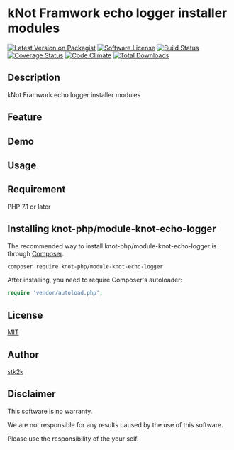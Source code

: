 kNot Framwork echo logger installer modules
=======================

[![Latest Version on Packagist](https://img.shields.io/packagist/v/knot-php/module-knot-echo-logger.svg?style=flat-square)](https://packagist.org/packages/knot-php/module-knot-echo-logger)
[![Software License](https://img.shields.io/badge/license-MIT-brightgreen.svg?style=flat-square)](LICENSE.md)
[![Build Status](https://travis-ci.org/knot-php/module-knot-echo-logger.svg?branch=master)](https://travis-ci.org/knot-php/module-knot-echo-logger)
[![Coverage Status](https://coveralls.io/repos/github/knot-php/module-knot-echo-logger/badge.svg?branch=master)](https://coveralls.io/github/knot-php/module-knot-echo-logger?branch=master)
[![Code Climate](https://codeclimate.com/github/knot-php/module-knot-echo-logger/badges/gpa.svg)](https://codeclimate.com/github/knot-php/module-knot-echo-logger)
[![Total Downloads](https://img.shields.io/packagist/dt/knot-php/module-knot-echo-logger.svg?style=flat-square)](https://packagist.org/packages/knot-php/module-knot-echo-logger)

## Description

kNot Framwork echo logger installer modules


## Feature

## Demo


## Usage

## Requirement

PHP 7.1 or later

## Installing knot-php/module-knot-echo-logger

The recommended way to install knot-php/module-knot-echo-logger is through
[Composer](http://getcomposer.org).

```bash
composer require knot-php/module-knot-echo-logger
```

After installing, you need to require Composer's autoloader:

```php
require 'vendor/autoload.php';
```

## License
[MIT](https://github.com/knot-php/module-knot-echo-logger/blob/master/LICENSE)

## Author

[stk2k](https://github.com/stk2k)

## Disclaimer

This software is no warranty.

We are not responsible for any results caused by the use of this software.

Please use the responsibility of the your self.


